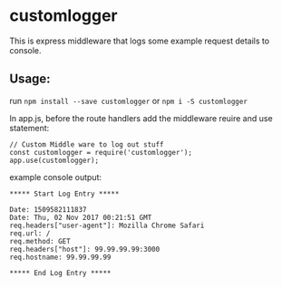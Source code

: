 # customlogger

This is express middleware that logs some example request details to console.

## Usage:

run `npm install --save customlogger` or `npm i -S customlogger`

In app.js, before the route handlers add the middleware reuire and use statement:
```
// Custom Middle ware to log out stuff
const customlogger = require('customlogger');
app.use(customlogger);
```

example console output:
```
***** Start Log Entry *****

Date: 1509582111837
Date: Thu, 02 Nov 2017 00:21:51 GMT
req.headers["user-agent"]: Mozilla Chrome Safari
req.url: /
req.method: GET
req.headers["host"]: 99.99.99.99:3000
req.hostname: 99.99.99.99

***** End Log Entry *****
```
